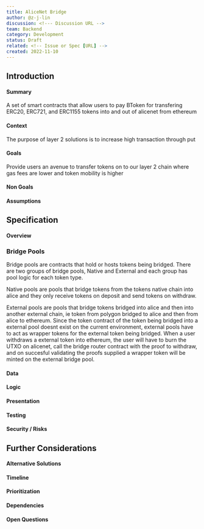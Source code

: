 ```yaml
---
title: AliceNet Bridge
author: @z-j-lin
discussion: <!--- Discussion URL -->
team: Backend
category: Development
status: Draft
related: <!-- Issue or Spec [URL] -->
created: 2022-11-10
---
```


## Introduction

#### Summary

A set of smart contracts that allow users to pay BToken for transfering ERC20, ERC721, and ERC1155 tokens into and out of alicenet from ethereum

#### Context

The purpose of layer 2 solutions is to increase high transaction through put

#### Goals

Provide users an avenue to transfer tokens on to our layer 2 chain where gas fees are lower and token mobility is higher

#### Non Goals

<!--- What is not to be included with this -->

#### Assumptions

<!-- Conditions and resources that need to be present and accessible for the solution to work as described -->

## Specification

#### Overview

### Bridge Pools

Bridge pools are contracts that hold or hosts tokens being bridged. There are two groups of bridge pools, Native and External and each group has pool logic for each token type.

Native pools are pools that bridge tokens from the tokens native chain into alice and they only receive tokens on deposit and send tokens on withdraw.

External pools are pools that bridge tokens bridged into alice and then into another external chain, ie token from polygon bridged to alice and then from alice to ethereum. Since the token contract of the token being bridged into a external pool doesnt exist on the current environment, external pools have to act as wrapper tokens for the external token being bridged. When a user withdraws a external token into ethereum, the user will have to burn the UTXO on alicenet, call the bridge router contract with the proof to withdraw, and on succesful validating the proofs supplied a wrapper token will be minted on the external bridge pool.

#### Data

<!-- Data Models / Schemas Requirements -->

#### Logic

<!--- APIs / Pseudocode / Flowcharts / Conditions / Limitations -->

#### Presentation

<!--- UI / UX / Wireframes / Mockups / Design -->

#### Testing

<!--- Testing Requirements -->

#### Security / Risks

<!--- Security / Risks Considerations -->

## Further Considerations

#### Alternative Solutions

<!-- Describe alternative solutions or implementations if any exist -->

#### Timeline

<!--- Estimated timeline to complete / list any milestones -->

#### Prioritization

<!--- How this fits into the roadmap -->

#### Dependencies

<!--- Dependencies on other specs -->

#### Open Questions

<!--- Open questions that need to be answered -->
